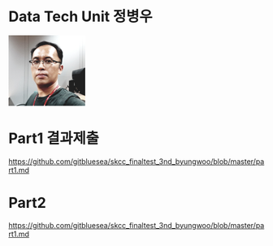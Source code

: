 #  Data Tech Unit 정병우

<img src="part1/image/m1.jpg" width="30%">

<br>

# Part1 결과제출
https://github.com/gitbluesea/skcc_finaltest_3nd_byungwoo/blob/master/part1.md

# Part2 
https://github.com/gitbluesea/skcc_finaltest_3nd_byungwoo/blob/master/part1.md
